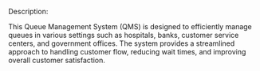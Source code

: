 Description:

This Queue Management System (QMS) is designed to efficiently manage queues in various settings such as hospitals, banks, customer service centers, and government offices. The system provides a streamlined approach to handling customer flow, reducing wait times, and improving overall customer satisfaction.
